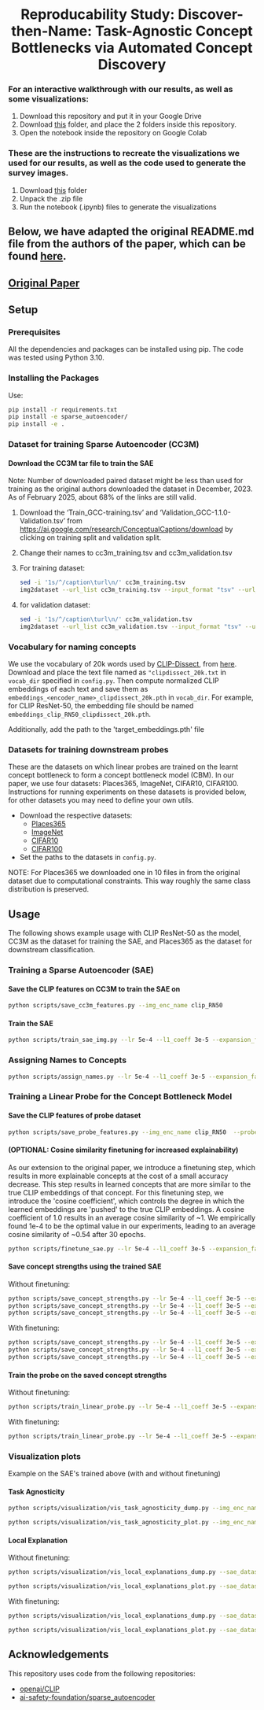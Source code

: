 <h1 align="center">Reproducability Study: Discover-then-Name: Task-Agnostic Concept Bottlenecks via Automated Concept Discovery</h1>


### For an interactive walkthrough with our results, as well as some visualizations:
1. Download this repository and put it in your Google Drive
2. Download <a href="https://drive.google.com/drive/folders/1Sy5qPX0tr2rLEI_6Sh5ZqTC-0kfKlLUL?usp=share_link">this</a> folder, and place the 2 folders inside this repository.
3. Open the notebook inside the repository on Google Colab

### These are the instructions to recreate the visualizations we used for our results, as well as the code used to generate the survey images.
1. Download <a href="https://drive.google.com/file/d/1XP7samu_RD6AvsebWm1DndVr8OcTy0YP/view?usp=sharing">this</a> folder
2. Unpack the .zip file
3. Run the notebook (.ipynb) files to generate the visualizations
   


</p>

## Below, we have adapted the original README.md file from the authors of the paper, which can be found <a href="https://github.com/neuroexplicit-saar/Discover-then-Name/blob/main/README.md">here</a>.
</div>

## <a href="https://arxiv.org/abs/2407.14499"> Original Paper </a>
## Setup

### Prerequisites

All the dependencies and packages can be installed using pip. The code was tested using Python 3.10.

### Installing the Packages

Use:

```bash
pip install -r requirements.txt
pip install -e sparse_autoencoder/
pip install -e .
```

### Dataset for training Sparse Autoencoder (CC3M)

#### Download the CC3M tar file to train the SAE
Note: Number of downloaded paired dataset might be less than used for training as the original authors downloaded the dataset in December, 2023. As of February 2025, about 68% of the links are still valid.

1) Download the ‘Train_GCC-training.tsv’ and ‘Validation_GCC-1.1.0-Validation.tsv’ from  https://ai.google.com/research/ConceptualCaptions/download by clicking on training split and validation split. 

2) Change their names to cc3m_training.tsv and cc3m_validation.tsv 

3) For training dataset: 
    ```bash
    sed -i '1s/^/caption\turl\n/' cc3m_training.tsv 
    img2dataset --url_list cc3m_training.tsv --input_format "tsv" --url_col "url" --caption_col "caption" --output_format webdataset --output_folder training --processes_count 16 --thread_count 64 --image_size 256 --enable_wandb True
    ``` 

4) for validation dataset:
    ```bash
    sed -i '1s/^/caption\turl\n/' cc3m_validation.tsv 
    img2dataset --url_list cc3m_validation.tsv --input_format "tsv" --url_col "url" --caption_col "caption" --output_format webdataset --output_folder validation --processes_count 16 --thread_count 64 --image_size 256 --enable_wandb True
    ```

### Vocabulary for naming concepts

We use the vocabulary of 20k words used by [CLIP-Dissect](https://arxiv.org/abs/2204.10965), from [here](https://github.com/first20hours/google-10000-english/blob/master/20k.txt). Download and place the text file named as `"clipdissect_20k.txt` in `vocab_dir` specified in `config.py`. Then compute normalized CLIP embeddings of each text and save them as `embeddings_<encoder_name>_clipdissect_20k.pth` in `vocab_dir`. For example, for CLIP ResNet-50, the embedding file should be named `embeddings_clip_RN50_clipdissect_20k.pth`.

Additionally, add the path to the 'target_embeddings.pth' file 


### Datasets for training downstream probes

These are the datasets on which linear probes are trained on the learnt concept bottleneck to form a concept bottleneck model (CBM). In our paper, we use four datasets: Places365, ImageNet, CIFAR10, CIFAR100. Instructions for running experiments on these datasets is provided below, for other datasets you may need to define your own utils.

* Download the respective datasets:
    * [Places365](https://pytorch.org/vision/main/generated/torchvision.datasets.Places365.html)
    * [ImageNet](https://www.image-net.org/)
    * [CIFAR10](https://pytorch.org/vision/main/generated/torchvision.datasets.CIFAR10.html)
    * [CIFAR100](https://pytorch.org/vision/main/generated/torchvision.datasets.CIFAR100.html)
* Set the paths to the datasets in `config.py`.

NOTE: For Places365 we downloaded one in 10 files in from the original dataset due to computational constraints. This way roughly the same class distribution is preserved.


## Usage

The following shows example usage with CLIP ResNet-50 as the model, CC3M as the dataset for training the SAE, and Places365 as the dataset for downstream classification.

### Training a Sparse Autoencoder (SAE)


#### Save the CLIP features on CC3M to train the SAE on 

```bash
python scripts/save_cc3m_features.py --img_enc_name clip_RN50 
```

#### Train the SAE

```bash
python scripts/train_sae_img.py --lr 5e-4 --l1_coeff 3e-5 --expansion_factor 8 --img_enc_name clip_RN50 --num_epochs 200 --resample_freq 10 --ckpt_freq 0 --val_freq 1 --train_sae_bs 4096
```

### Assigning Names to Concepts

```bash
python scripts/assign_names.py --lr 5e-4 --l1_coeff 3e-5 --expansion_factor 8 --img_enc_name clip_RN50 --num_epochs 200 --resample_freq 10 --train_sae_bs 4096
```
 
### Training a Linear Probe for the Concept Bottleneck Model

#### Save the CLIP features of probe dataset

```bash
python scripts/save_probe_features.py --img_enc_name clip_RN50  --probe_dataset places365
```
#### (OPTIONAL: Cosine similarity finetuning for increased explainability)
As our extension to the original paper, we introduce a finetuning step, which results in more explainable concepts at the cost of a small accuracy decrease. This step results in learned concepts that are more similar to the true CLIP embeddings of that concept. For this finetuning step, we introduce the 'cosine coefficient', which controls the degree in which the learned embeddings are 'pushed' to the true CLIP embeddings. A cosine coefficient of 1.0 results in an average cosine similarity of ~1. We empirically found 1e-4 to be the optimal value in our experiments, leading to an average cosine similarity of ~0.54 after 30 epochs. 

```bash
python scripts/finetune_sae.py --lr 5e-4 --l1_coeff 3e-5 --expansion_factor 8 --img_enc_name clip_RN50 --num_epochs 30 --resample_freq 10 --ckpt_freq 0 --val_freq 1 --train_sae_bs 4096 --cosine_coefficient 1e-4
```

#### Save concept strengths using the trained SAE

Without finetuning:
```bash
python scripts/save_concept_strengths.py --lr 5e-4 --l1_coeff 3e-5 --expansion_factor 8 --cosine_coefficient 0.0 --img_enc_name clip_RN50 --resample_freq 10  --train_sae_bs 4096  --probe_dataset places365 --probe_split train --num_epochs 200
python scripts/save_concept_strengths.py --lr 5e-4 --l1_coeff 3e-5 --expansion_factor 8 --cosine_coefficient 0.0 --img_enc_name clip_RN50 --resample_freq 10  --train_sae_bs 4096  --probe_dataset places365 --probe_split train_val --num_epochs 200
python scripts/save_concept_strengths.py --lr 5e-4 --l1_coeff 3e-5 --expansion_factor 8 --cosine_coefficient 0.0 --img_enc_name clip_RN50 --resample_freq 10  --train_sae_bs 4096  --probe_dataset places365 --probe_split val --num_epochs 200
```

With finetuning:
```bash
python scripts/save_concept_strengths.py --lr 5e-4 --l1_coeff 3e-5 --expansion_factor 8 --cosine_coefficient 1e-4 --img_enc_name clip_RN50 --resample_freq 10  --train_sae_bs 4096  --probe_dataset places365 --probe_split train --num_epochs 30
python scripts/save_concept_strengths.py --lr 5e-4 --l1_coeff 3e-5 --expansion_factor 8 --cosine_coefficient 1e-4 --img_enc_name clip_RN50 --resample_freq 10  --train_sae_bs 4096  --probe_dataset places365 --probe_split train_val --num_epochs 30
python scripts/save_concept_strengths.py --lr 5e-4 --l1_coeff 3e-5 --expansion_factor 8 --cosine_coefficient 1e-4 --img_enc_name clip_RN50 --resample_freq 10  --train_sae_bs 4096  --probe_dataset places365 --probe_split val --num_epochs 30
```

#### Train the probe on the saved concept strengths

Without finetuning:
```bash
python scripts/train_linear_probe.py --lr 5e-4 --l1_coeff 3e-5 --expansion_factor 8 --cosine_coefficient 0.0 --img_enc_name clip_RN50 --resample_freq 10 --train_sae_bs 4096 --num_epochs 200 --ckpt_freq 0 --val_freq 1 --probe_lr 1e-3  --probe_sparsity_loss_lambda 1.0 --probe_classification_loss 'CE' --probe_epochs 200 --probe_sparsity_loss L1 --probe_eval_coverage_freq 50 --probe_dataset places365
```

With finetuning:
```bash
python scripts/train_linear_probe.py --lr 5e-4 --l1_coeff 3e-5 --expansion_factor 8 --cosine_coefficient 1e-4 --img_enc_name clip_RN50 --resample_freq 10 --train_sae_bs 4096 --num_epochs 30 --ckpt_freq 0 --val_freq 1 --probe_lr 1e-3  --probe_sparsity_loss_lambda 1.0 --probe_classification_loss 'CE' --probe_epochs 200 --probe_sparsity_loss L1 --probe_eval_coverage_freq 50 --probe_dataset places365
```

### Visualization plots 
Example on the SAE's trained above (with and without finetuning)

#### Task Agnosticity

```bash
python scripts/visualization/vis_task_agnosticity_dump.py --img_enc_name clip_RN50 --probe_split val --method_name ours  --device cuda --sae_dataset cc3m --lr 5e-4 --l1_coeff 3e-5 --expansion_factor 8 --num_epochs 200 --resample_freq 10 --cosine_coefficient 0.0 --ckpt_freq 0 --val_freq 1 --train_sae_bs 4096

python scripts/visualization/vis_task_agnosticity_plot.py --img_enc_name clip_RN50 --probe_split val --method_name ours  --device cuda --sae_dataset cc3m --lr 5e-4 --l1_coeff 3e-5 --expansion_factor 8 --num_epochs 200 --resample_freq 10 --cosine_coefficient 0.0 --ckpt_freq 0 --val_freq 1 --train_sae_bs 4096
```

#### Local Explanation
Without finetuning:
```bash
python scripts/visualization/vis_local_explanations_dump.py --sae_dataset cc3m --img_enc_name clip_RN50 --method_name ours  --probe_split val --probe_dataset places365 --which_ckpt final --lr 0.0005 --l1_coeff 3e-5 --expansion_factor 8 --resample_freq 10  --num_epochs 200 --cosine_coefficient 0.0 --probe_lr 1e-2  --probe_sparsity_loss_lambda 1.0 --probe_classification_loss 'CE' --probe_epochs 200 --probe_sparsity_loss L1 --probe_eval_coverage_freq 50

python scripts/visualization/vis_local_explanations_plot.py --sae_dataset cc3m --img_enc_name clip_RN50 --method_name ours --probe_split val --probe_dataset places365 --which_ckpt final --lr 0.0005 --l1_coeff 3e-5 --expansion_factor 8 --resample_freq 10  --num_epochs 200 --cosine_coefficient 0.0 --probe_lr 1e-3  --probe_sparsity_loss_lambda 1.0 --probe_classification_loss 'CE' --probe_epochs 200 --probe_sparsity_loss L1 --probe_eval_coverage_freq 50
```

With finetuning:
```bash
python scripts/visualization/vis_local_explanations_dump.py --sae_dataset cc3m --img_enc_name clip_RN50 --method_name ours  --probe_split val --probe_dataset places365 --which_ckpt final --lr 0.0005 --l1_coeff 3e-5 --expansion_factor 8 --resample_freq 10  --num_epochs 30 --cosine_coefficient 1e-4 --probe_lr 1e-3  --probe_sparsity_loss_lambda 1.0 --probe_classification_loss 'CE' --probe_epochs 200 --probe_sparsity_loss L1 --probe_eval_coverage_freq 50

python scripts/visualization/vis_local_explanations_plot.py --sae_dataset cc3m --img_enc_name clip_RN50 --method_name ours --probe_split val --probe_dataset places365 --which_ckpt final --lr 0.0005 --l1_coeff 3e-5 --expansion_factor 8 --resample_freq 10  --num_epochs 30 --cosine_coefficient 1e-4 --probe_lr 1e-3  --probe_sparsity_loss_lambda 1.0 --probe_classification_loss 'CE' --probe_epochs 200 --probe_sparsity_loss L1 --probe_eval_coverage_freq 50
```

## Acknowledgements

This repository uses code from the following repositories:

* [openai/CLIP](https://github.com/openai/CLIP)
* [ai-safety-foundation/sparse_autoencoder](https://github.com/ai-safety-foundation/sparse_autoencoder/)

